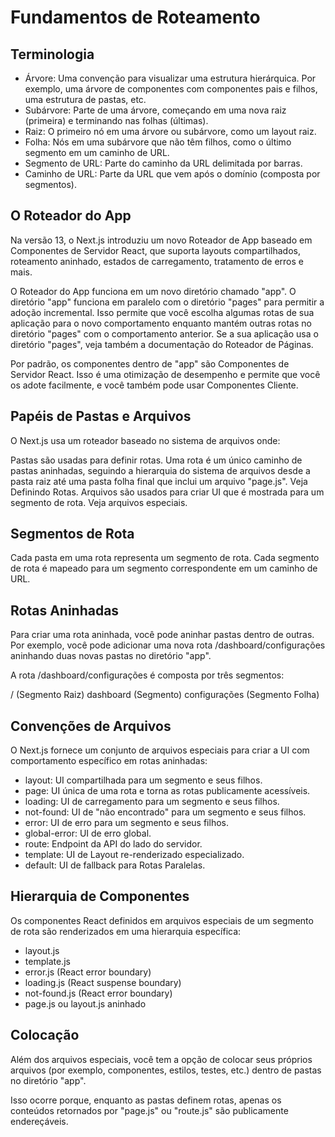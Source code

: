 # Fundamentos de Roteamento

## Terminologia

- Árvore: Uma convenção para visualizar uma estrutura hierárquica. Por exemplo, uma árvore de componentes com componentes pais e filhos, uma estrutura de pastas, etc.
- Subárvore: Parte de uma árvore, começando em uma nova raiz (primeira) e terminando nas folhas (últimas).
- Raiz: O primeiro nó em uma árvore ou subárvore, como um layout raiz.
- Folha: Nós em uma subárvore que não têm filhos, como o último segmento em um caminho de URL.
- Segmento de URL: Parte do caminho da URL delimitada por barras.
- Caminho de URL: Parte da URL que vem após o domínio (composta por segmentos).

## O Roteador do App

Na versão 13, o Next.js introduziu um novo Roteador de App baseado em Componentes de Servidor React, que suporta layouts compartilhados, roteamento aninhado, estados de carregamento, tratamento de erros e mais.

O Roteador do App funciona em um novo diretório chamado "app". O diretório "app" funciona em paralelo com o diretório "pages" para permitir a adoção incremental. Isso permite que você escolha algumas rotas de sua aplicação para o novo comportamento enquanto mantém outras rotas no diretório "pages" com o comportamento anterior. Se a sua aplicação usa o diretório "pages", veja também a documentação do Roteador de Páginas.

Por padrão, os componentes dentro de "app" são Componentes de Servidor React. Isso é uma otimização de desempenho e permite que você os adote facilmente, e você também pode usar Componentes Cliente.

## Papéis de Pastas e Arquivos

O Next.js usa um roteador baseado no sistema de arquivos onde:

Pastas são usadas para definir rotas. Uma rota é um único caminho de pastas aninhadas, seguindo a hierarquia do sistema de arquivos desde a pasta raiz até uma pasta folha final que inclui um arquivo "page.js". Veja Definindo Rotas.
Arquivos são usados para criar UI que é mostrada para um segmento de rota. Veja arquivos especiais.

## Segmentos de Rota

Cada pasta em uma rota representa um segmento de rota. Cada segmento de rota é mapeado para um segmento correspondente em um caminho de URL.

## Rotas Aninhadas

Para criar uma rota aninhada, você pode aninhar pastas dentro de outras. Por exemplo, você pode adicionar uma nova rota /dashboard/configurações aninhando duas novas pastas no diretório "app".

A rota /dashboard/configurações é composta por três segmentos:

/ (Segmento Raiz)
dashboard (Segmento)
configurações (Segmento Folha)

## Convenções de Arquivos

O Next.js fornece um conjunto de arquivos especiais para criar a UI com comportamento específico em rotas aninhadas:

- layout: UI compartilhada para um segmento e seus filhos.
- page: UI única de uma rota e torna as rotas publicamente acessíveis.
- loading: UI de carregamento para um segmento e seus filhos.
- not-found: UI de "não encontrado" para um segmento e seus filhos.
- error: UI de erro para um segmento e seus filhos.
- global-error: UI de erro global.
- route: Endpoint da API do lado do servidor.
- template: UI de Layout re-renderizado especializado.
- default: UI de fallback para Rotas Paralelas.

## Hierarquia de Componentes

Os componentes React definidos em arquivos especiais de um segmento de rota são renderizados em uma hierarquia específica:

- layout.js
- template.js
- error.js (React error boundary)
- loading.js (React suspense boundary)
- not-found.js (React error boundary)
- page.js ou layout.js aninhado

## Colocação

Além dos arquivos especiais, você tem a opção de colocar seus próprios arquivos (por exemplo, componentes, estilos, testes, etc.) dentro de pastas no diretório "app".

Isso ocorre porque, enquanto as pastas definem rotas, apenas os conteúdos retornados por "page.js" ou "route.js" são publicamente endereçáveis.

